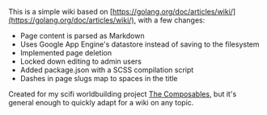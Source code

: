 
This is a simple wiki based on [https://golang.org/doc/articles/wiki/](https://golang.org/doc/articles/wiki/), with a few changes: 

- Page content is parsed as Markdown
- Uses Google App Engine's datastore instead of saving to the filesystem
- Implemented page deletion
- Locked down editing to admin users
- Added package.json with a SCSS compilation script
- Dashes in page slugs map to spaces in the title

Created for my scifi worldbuilding project [The Composables](http://thecomposables.com/), but it's general enough to quickly adapt for a wiki on any topic.
